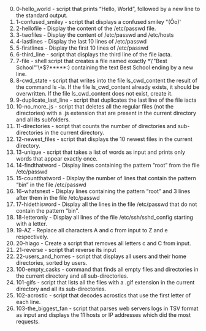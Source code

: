 0. 0-hello_world - script that prints “Hello, World”, followed by a new line to the standard output.
1. 1-confused_smiley - script that displays a confused smiley "(Ôo)'
2. 2-hellofile - Display the content of the /etc/passwd file.
3. 3-twofiles - Display the content of /etc/passwd and /etc/hosts
4. 4-lastlines - Display the last 10 lines of /etc/passwd
5. 5-firstlines - Display the first 10 lines of /etc/passwd
6. 6-third_line -  script that displays the third line of the file iacta.
7. 7-file - shell script that creates a file named exactly \*\\'"Best School"\'\\*$\?\*\*\*\*\*:) containing the text Best School ending by a new line.
8. 8-cwd_state - script that writes into the file ls_cwd_content the result of the command ls -la. If the file ls_cwd_content already exists, it should be overwritten. If the file ls_cwd_content does not exist, create it.
9. 9-duplicate_last_line - script that duplicates the last line of the file iacta
10. 10-no_more_js -  script that deletes all the regular files (not the directories) with a .js extension that are present in the current directory and all its subfolders.
11. 11-directories -  script that counts the number of directories and sub-directories in the current directory.
12. 12-newest_files - script that displays the 10 newest files in the current directory.
13. 13-unique - script that takes a list of words as input and prints only words that appear exactly once.
14. 14-findthatword - Display lines containing the pattern “root” from the file /etc/passwd
15. 15-countthatword - Display the number of lines that contain the pattern “bin” in the file /etc/passwd
16. 16-whatsnext - Display lines containing the pattern “root” and 3 lines after them in the file /etc/passwd
17. 17-hidethisword - Display all the lines in the file /etc/passwd that do not contain the pattern “bin”.
18. 18-letteronly - Display all lines of the file /etc/ssh/sshd_config starting with a letter.
19. 19-AZ - Replace all characters A and c from input to Z and e respectively.
20. 20-hiago - Create a script that removes all letters c and C from input.
21. 21-reverse - script that reverse its input
22. 22-users_and_homes - script that displays all users and their home directories, sorted by users.
23. 100-empty_casks - command that finds all empty files and directories in the current directory and all sub-directories.
24. 101-gifs -  script that lists all the files with a .gif extension in the current directory and all its sub-directories.
25. 102-acrostic - script that decodes acrostics that use the first letter of each line.
26. 103-the_biggest_fan - script that parses web servers logs in TSV format as input and displays the 11 hosts or IP addresses which did the most requests.
